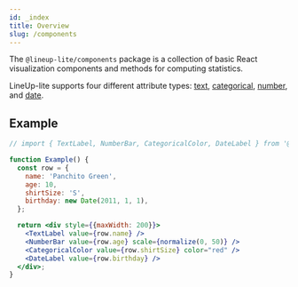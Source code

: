 ```yaml
---
id: _index
title: Overview
slug: /components
---
```


The `@lineup-lite/components` package is a collection of basic React visualization components and methods for computing statistics.

LineUp-lite supports four different attribute types: [text](components/text), [categorical](components/categorical), [number](components/number), and [date](components/date).

## Example

```jsx live
// import { TextLabel, NumberBar, CategoricalColor, DateLabel } from '@lineup-lite/components';

function Example() {
  const row = {
    name: 'Panchito Green',
    age: 10,
    shirtSize: 'S',
    birthday: new Date(2011, 1, 1),
  };

  return <div style={{maxWidth: 200}}>
    <TextLabel value={row.name} />
    <NumberBar value={row.age} scale={normalize(0, 50)} />
    <CategoricalColor value={row.shirtSize} color="red" />
    <DateLabel value={row.birthday} />
  </div>;
}
```
